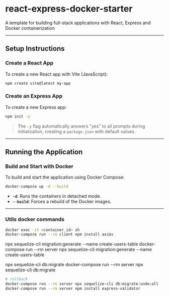 # react-express-docker-starter
A template for building full-stack applications with React, Express and Docker containerization

---

## Setup Instructions

### Create a React App
To create a new React app with Vite (JavaScript):
```bash
npm create vite@latest my-app
```

### Create an Express App
To create a new Express app:
```bash
npm init -y
```
> The `-y` flag automatically answers "yes" to all prompts during initialization, creating a `package.json` with default values.

---

## Running the Application

### Build and Start with Docker
To build and start the application using Docker Compose:
```bash
docker-compose up -d --build
```
- **`-d`**: Runs the containers in detached mode.
- **`--build`**: Forces a rebuild of the Docker images.

---

### Utils docker commands
```bash
docker exec -it <container_id> sh
docker-compose run --rm client npm install axios
```


npx sequelize-cli migration:generate --name create-users-table
docker-compose run --rm server npx sequelize-cli migration:generate --name create-users-table

npx sequelize-cli db:migrate
docker-compose run --rm server npx sequelize-cli db:migrate

```bash
# rollback
docker-compose run --rm server npx sequelize-cli db:migrate:undo:all
docker-compose run --rm server npm install express-validator
```

